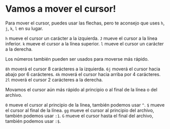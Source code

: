 # Vamos a mover el cursor!

Para mover el cursor, puedes usar las flechas, pero te aconsejo que uses `h`, `j`, `k`, `l` en su lugar.

`h` mueve el cursor un carácter a la izquierda.
`J` mueve el cursor a la línea inferior.
`k` mueve el cursor a la línea superior.
`l` mueve el cursor un carácter a la derecha.

Los números también pueden ser usados para moverse más rápido.

`8h` moverá el cursor 8 carácteres a la izquierda.
`6j` moverá el cursor hacia abajo por 6 carácteres.
`4k` moverá el cursor hacia arriba por 4 carácteres.
`2l` moverá el cursor 2 carácteres a la derecha.

Movamos el cursor aún más rápido al principio o al final de la línea o del archivo.

`0` mueve el cursor al principio de la línea, también podemos usar `^`.
`$` mueve el cursor al final de la línea.
`gg` mueve el cursor al principio del archivo, también podemos usar `:1`.
`G` mueve el cursor hasta el final del archivo, también podemos usar `:$`.

